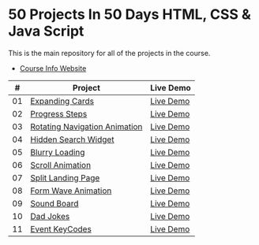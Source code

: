 # 50 Projects In 50 Days HTML, CSS &amp; Java Script

This is the main repository for all of the projects in the course.

-   [Course Info Website](https://50projects50days.com)

|  #  | Project                                                                                                                     | Live Demo                                                                         |
| :-: | --------------------------------------------------------------------------------------------------------------------------- | --------------------------------------------------------------------------------- |
| 01  | [Expanding Cards](https://github.com/Caberbar/50-Projects-In-50-Days/tree/main/Day%201%20-%20Expanding%20Cards)             | [Live Demo](https://caberbar.github.io/Proyectos/50-Projects-In-50-Days/Day%201%20-%20Expanding%20Cards/)               |
| 02  | [Progress Steps](https://github.com/Caberbar/50-Projects-In-50-Days/tree/main/Day%202%20-%20Progress%20Steps)               | [Live Demo](https://caberbar.github.io/Proyectos/50-Projects-In-50-Days/Day%202%20-%20Progress%20Steps/)                |
| 03  | [Rotating Navigation Animation](https://github.com/Caberbar/50-Projects-In-50-Days/tree/main/Day%203%20-%20Rotating%20Navigation)       | [Live Demo](https://caberbar.github.io/Proyectos/50-Projects-In-50-Days/Day%203%20-%20Rotating%20Navigation/) |
| 04  | [Hidden Search Widget](https://github.com/Caberbar/50-Projects-In-50-Days/tree/main/Day%204%20-%20Hidden%20Search%20Widget)        | [Live Demo](https://caberbar.github.io/Proyectos/50-Projects-In-50-Days/Day%204%20-%20Hidden%20Search%20Widget/) |
| 05  | [Blurry Loading](https://github.com/Caberbar/50-Projects-In-50-Days/tree/main/Day%205%20-%20Blurry%20Loading)        | [Live Demo](https://caberbar.github.io/Proyectos/50-Projects-In-50-Days/Day%205%20-%20Blurry%20Loading/) |
| 06  | [Scroll Animation](https://github.com/Caberbar/50-Projects-In-50-Days/tree/main/Day%206%20-%20Scroll%20Animation)        | [Live Demo](https://caberbar.github.io/Proyectos/50-Projects-In-50-Days/Day%206%20-%20Scroll%20Animation/) |
| 07  | [Split Landing Page](https://github.com/Caberbar/50-Projects-In-50-Days/tree/main/Day%207%20-%20Split%20Landing%20Page)        | [Live Demo](https://caberbar.github.io/Proyectos/50-Projects-In-50-Days/Day%207%20-%20Split%20Landing%20Page/) |
| 08  | [Form Wave Animation](https://github.com/Caberbar/50-Projects-In-50-Days/tree/main/Day%208%20-%20Form%20Wave%20Animation)        | [Live Demo](https://caberbar.github.io/Proyectos/50-Projects-In-50-Days/Day%208%20-%20Form%20Wave%20Animation/) |
| 09  | [Sound Board](https://github.com/Caberbar/50-Projects-In-50-Days/tree/main/Day%209%20-%20Sound-Board)        | [Live Demo](https://caberbar.github.io/Proyectos/50-Projects-In-50-Days/Day%209%20-%20Sound-Board/) |
| 10  | [Dad Jokes](https://github.com/Caberbar/50-Projects-In-50-Days/tree/main/Day%2010%20-%20Dad%20Jokes)        | [Live Demo](https://caberbar.github.io/Proyectos/50-Projects-In-50-Days/Day%2010%20-%20Dad%20Jokes/) |
| 11  | [Event KeyCodes](https://github.com/Caberbar/50-Projects-In-50-Days/tree/main/Day%2011%20-%20Event%20KeyCodes)        | [Live Demo](https://caberbar.github.io/Proyectos/50-Projects-In-50-Days/Day%2011%20-%20Event%20KeyCodes/) |